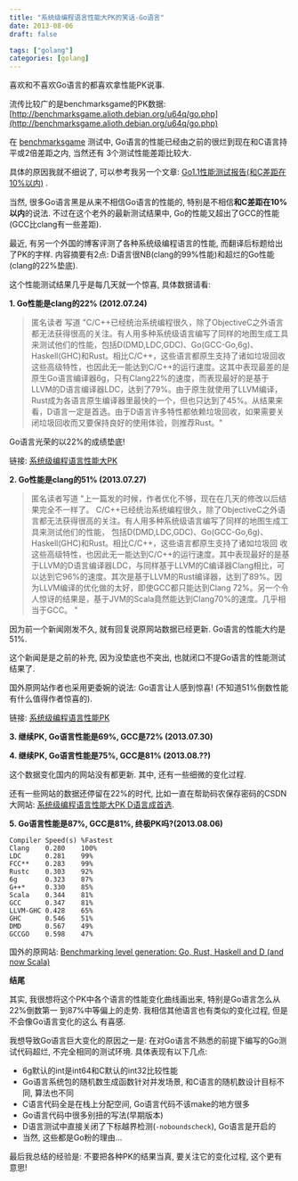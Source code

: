 ```yaml
---
title: "系统级编程语言性能大PK的笑话-Go语言"
date: 2013-08-06
draft: false

tags: ["golang"]
categories: [golang]
---
```


喜欢和不喜欢Go语言的都喜欢拿性能PK说事.

流传比较广的是benchmarksgame的PK数据: [http://benchmarksgame.alioth.debian.org/u64q/go.php](http://benchmarksgame.alioth.debian.org/u64q/go.php)

在 [benchmarksgame](http://benchmarksgame.alioth.debian.org/u64q/go.php)
测试中, Go语言的性能已经由之前的很烂到现在和C语言持平或2倍差距之内, 当然还有
3个测试性能差距比较大.

具体的原因我就不细说了, 可以参考我另一个文章: [Go1.1性能测试报告(和C差距在10%以内)](http://my.oschina.net/chai2010/blog/130859) .

当然, 很多Go语言黑是从来不相信Go语言的性能的, 特别是不相信**和C差距在10%以内**的说法.
不过在这个老外的最新测试结果中, Go的性能又超出了GCC的性能(GCC比clang有一些差距).

最近, 有另一个外国的博客评测了各种系统级编程语言的性能, 而翻译后标题给出了PK的字样.
内容摘要有2点: D语言很NB(clang的99%性能)和超烂的Go性能(clang的22%垫底).

这个性能测试结果几乎是每几天就一个惊喜, 具体数据请看:

**1. Go性能是clang的22% (2012.07.24)**

> 匿名读者 写道
"C/C++已经统治系统编程很久，除了ObjectiveC之外语言都无法获得很高的关注。有人用多种系统级语言编写了同样的地图生成工具来测试他们的性能，包括D(DMD,LDC,GDC)、Go(GCC-Go,6g)、Haskell(GHC)和Rust。相比C/C++，这些语言都原生支持了诸如垃圾回收这些高级特性，也因此无一能达到C/C++的运行速度。这其中表现最差的是原生Go语言编译器6g，只有Clang22%的速度，而表现最好的是基于LLVM的D语言编译器LDC，达到了79%。由于原生就使用了LLVM编译，Rust成为各语言原生编译器里最快的一个，但也只达到了45%。从结果来看，D语言一定是首选。由于D语言许多特性都依赖垃圾回收，如果需要关闭垃圾回收而又要保持良好的使用体验，则推荐Rust。"

Go语言光荣的以22%的成绩垫底!

链接: [系统级编程语言性能大PK](http://www.solidot.org/story?sid=35724)

**2. Go性能是clang的51% (2013.07.27)**

> 匿名读者写道 "上一篇发的时候，作者优化不够，现在在几天的修改以后结果完全不一样了。
C/C++已经统治系统编程很久，除了ObjectiveC之外语言都无法获得很高的关注。有人用多种系统级语言编写了同样的地图生成工具来测试他们的性能， 包括D(DMD,LDC,GDC)、Go(GCC-Go,6g)、Haskell(GHC)和Rust。相比C/C++，这些语言都原生支持了诸如垃圾回 收这些高级特性，也因此无一能达到C/C++的运行速度。其中表现最好的是基于LLVM的D语言编译器LDC，与同样基于LLVM的C编译器Clang相比，可以达到它96%的速度。其次是基于LLVM的Rust编译器，达到了89%。因为LLVM编译的优化做的太好，即使GCC都只能达到Clang 72%。另一个令人惊讶的结果是，基于JVM的Scala竟然能达到Clang70%的速度。几乎相当于GCC。 "

因为前一个新闻刚发不久, 就有回复说原网站数据已经更新. Go语言的性能大约是51%.

这个新闻是是之前的补充, 因为没垫底也不突出, 也就闭口不提Go语言的性能测试结果了.

国外原网站作者也采用更委婉的说法: Go语言让人感到惊喜! (不知道51%倒数性能有什么值得作者惊喜的).

链接: [系统级编程语言性能PK](http://www.solidot.org/story?sid=35754)

**3. 继续PK, Go语言性能是69%, GCC是72% (2013.07.30)**

**4. 继续PK, Go语言性能是75%, GCC是81% (2013.08.??)**

这个数据变化国内的网站没有都更新. 其中, 还有一些细微的变化过程.

还有一些网站的数据还停留在22%的时代, 比如一直在帮助码农保存密码的CSDN大网站:
[系统级编程语言性能大PK D语言成首选](http://www.csdn.net/article/2013-07-25/2816347-benchmarking-level-generation-go-rust-haskell-and-d).

**5. Go语言性能是87%, GCC是81%, 终极PK吗?(2013.08.06)**

	Compiler Speed(s) %Fastest
	Clang    0.280    100%
	LDC      0.281    99%
	FCC**    0.283    99%
	Rustc    0.303    92%
	6g       0.323    87%
	G++*     0.330    85%
	Scala    0.344    81%
	GCC      0.347    81%
	LLVM-GHC 0.428    65%
	GHC      0.546    51%
	DMD      0.567    49%
	GCCGO    0.598    47%

国外的原网站: [Benchmarking level generation: Go, Rust, Haskell and D (and now Scala)](http://togototo.wordpress.com/2013/07/23/benchmarking-level-generation-go-rust-haskell-and-d/)

**结尾**

其实, 我很想将这个PK中各个语言的性能变化曲线画出来, 特别是Go语言怎么从22%倒数第一
到87%中等偏上的走势. 我相信其他语言也有类似的变化过程, 但是不会像Go语言变化的这么
有喜感.

我想导致Go语言巨大变化的原因之一是: 在对Go语言不熟悉的前提下编写的Go测试代码超烂,
不完全相同的测试环境. 具体表现有以下几点:

 - 6g默认的int是int64和C默认的int32比较性能
 - Go语言系统包的随机数生成函数针对并发场景, 和C语言的随机数设计目标不同, 算法也不同
 - C语言代码全是在栈上分配空间, Go语言代码不该make的地方很多
 - Go语言代码中很多别扭的写法(早期版本)
 - D语言测试中直接关闭了下标越界检测(`-noboundscheck`), Go语言是开启的
 - 当然, 这些都是Go粉的理由...

最后我总结的经验是: 不要把各种PK的结果当真, 要关注它的变化过程, 这个更有意思!
